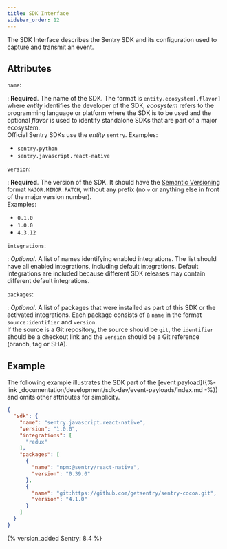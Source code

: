 ```yaml
---
title: SDK Interface
sidebar_order: 12
---
```


The SDK Interface describes the Sentry SDK and its configuration used to capture
and transmit an event.

## Attributes

`name`:

: **Required**. The name of the SDK. The format is `entity.ecosystem[.flavor]`
  where _entity_ identifies the developer of the SDK, _ecosystem_ refers to the
  programming language or platform where the SDK is to be used and the optional
  _flavor_ is used to identify standalone SDKs that are part of a major
  ecosystem.  
  Official Sentry SDKs use the _entity_ `sentry`. Examples:
  - `sentry.python`
  - `sentry.javascript.react-native`

`version`:

: **Required**. The version of the SDK. It should have the [Semantic
  Versioning](https://semver.org) format `MAJOR.MINOR.PATCH`, without any prefix
  (no `v` or anything else in front of the major version number).  
  Examples:
  - `0.1.0`
  - `1.0.0`
  - `4.3.12`

`integrations`:

: _Optional_. A list of names identifying enabled integrations. The list should
  have all enabled integrations, including default integrations. Default
  integrations are included because different SDK releases may contain different
  default integrations.

`packages`:

: _Optional_. A list of packages that were installed as part of this SDK or the
  activated integrations. Each package consists of a `name` in the format
  `source:identifier` and `version`.  
  If the source is a Git repository, the source should be `git`, the
  `identifier` should be a checkout link and the `version` should be a Git
  reference (branch, tag or SHA).

## Example

The following example illustrates the SDK part of the [event payload]({%- link
_documentation/development/sdk-dev/event-payloads/index.md -%}) and omits other
attributes for simplicity.

```json
{
  "sdk": {
    "name": "sentry.javascript.react-native",
    "version": "1.0.0",
    "integrations": [
      "redux"
    ],
    "packages": [
      {
        "name": "npm:@sentry/react-native",
        "version": "0.39.0"
      },
      {
        "name": "git:https://github.com/getsentry/sentry-cocoa.git",
        "version": "4.1.0"
      }
    ]
  }
}
```

{% version_added Sentry: 8.4 %}
